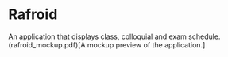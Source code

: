 # Rafroid
An application that displays class, colloquial and exam schedule.
(rafroid_mockup.pdf)[A mockup preview of the application.]
